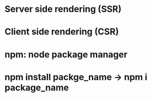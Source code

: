 # Server side rendering (SSR)

# Client side rendering (CSR)

# npm: node package manager
# npm install packge_name -> npm i package_name
